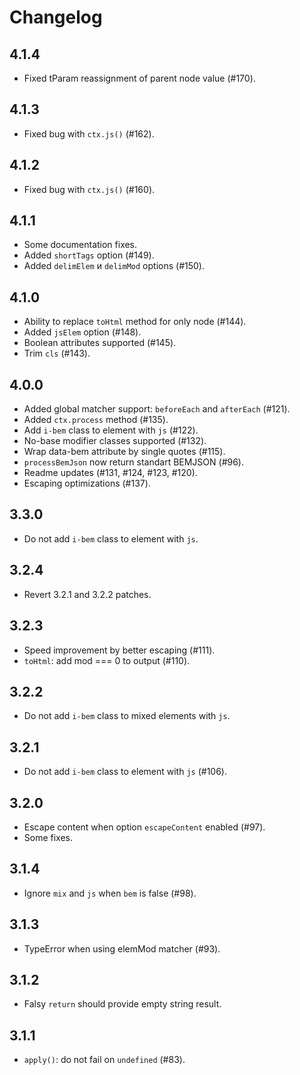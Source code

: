 # Changelog

## 4.1.4
- Fixed tParam reassignment of parent node value (#170).

## 4.1.3
- Fixed bug with `ctx.js()` (#162).

## 4.1.2
- Fixed bug with `ctx.js()` (#160).

## 4.1.1
- Some documentation fixes.
- Added `shortTags` option (#149).
- Added `delimElem` и `delimMod` options (#150).

## 4.1.0
- Ability to replace `toHtml` method for only node (#144).
- Added `jsElem` option (#148).
- Boolean attributes supported (#145).
- Trim `cls` (#143).

## 4.0.0
- Added global matcher support: `beforeEach` and `afterEach` (#121).
- Added `ctx.process` method (#135).
- Add `i-bem` class to element with `js` (#122).
- No-base modifier classes supported (#132).
- Wrap data-bem attribute by single quotes (#115).
- `processBemJson` now return standart BEMJSON (#96).
- Readme updates (#131, #124, #123, #120).
- Escaping optimizations (#137).

## 3.3.0
- Do not add `i-bem` class to element with `js`.

## 3.2.4
- Revert 3.2.1 and 3.2.2 patches.

## 3.2.3
- Speed improvement by better escaping (#111).
- `toHtml`: add mod === 0 to output (#110).

## 3.2.2
- Do not add `i-bem` class to mixed elements with `js`.

## 3.2.1
- Do not add `i-bem` class to element with `js` (#106).

## 3.2.0
- Escape content when option `escapeContent` enabled (#97).
- Some fixes.

## 3.1.4
- Ignore `mix` and `js` when `bem` is false (#98).

## 3.1.3
- TypeError when using elemMod matcher (#93).

## 3.1.2
- Falsy `return` should provide empty string result.

## 3.1.1
- `apply()`: do not fail on `undefined` (#83).
